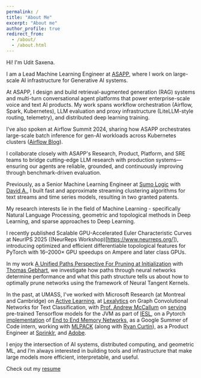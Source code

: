 ```yaml
---
permalink: /
title: "About Me"
excerpt: "About me"
author_profile: true
redirect_from: 
  - /about/
  - /about.html
---
```


Hi! I'm Udit Saxena. 

I am a Lead Machine Learning Engineer at [ASAPP](https://www.asapp.com/), where I work on large-scale AI infrastructure for Generative AI systems.

At ASAPP, I design and build retrieval-augmented generation (RAG) systems and multi-turn conversational agent platforms that power enterprise-scale voice and text AI products. My work spans workflow orchestration (Airflow, Spark, Kubernetes), LLM evaluation and proxy infrastructure (LiteLLM-style routing, telemetry), and distributed deep learning training.

I’ve also spoken at Airflow Summit 2024, sharing how ASAPP orchestrates large-scale batch inference for gen-AI workloads across Kubernetes clusters ([Airflow Blog](https://medium.com/apache-airflow/airflow-at-asapp-enhancing-ai-powered-contact-centers-0328deb6f03b)).

I collaborate closely with ASAPP's Research, Product, Platform, and SRE teams to bridge cutting-edge LLM research with production systems—ensuring our agents are reliable, grounded, and continuously improving through benchmark-driven evaluation.

Previously, as a Senior Machine Learning Engineer at [Sumo Logic](https://www.sumologic.com/) with [David A.](http://www.david-andrzejewski.com/), I built fast and approximate streaming clustering algorithms for text streams and time series models, resulting in two granted patents.

My research interests lie in the field of Machine Learning - specifically Natural Language Processing, geometric and topological methods in Deep Learning, and sparse approaches to Deep Learning. 

I recently published Scalable GPU-Accelerated Euler Characteristic Curves at NeurIPS 2025 ((NeurReps Workshop)[https://www.neurreps.org/]), introducing optimized and efficient differentiable topological features for PyTorch with 16–2000× GPU speedups on Ampere and later class GPUs.

In my work [A Unified Paths Perspective For Pruning at Initialization](https://arxiv.org/abs/2101.10552) with [Thomas Gebhart](https://www.gebhartom.com/), we investigate how paths through neural networks determine performance and what this path structure tells us about how to optimally prune networks using the framework of Neural Tangent Kernels.
    
In the past, at UMASS, I've worked with Microsoft Research (at Montreal and Cambridge) on [Active Learning](https://drive.google.com/open?id=1tzyhlQBIzi2rBTOM0YclZEZV-IN6fqNM), at [Lexalytics](https://www.lexalytics.com/) on Graph Convolutional Networks for Text Classification, with [Prof. Andrew McCallum](https://people.cs.umass.edu/~mccallum/) on [serving](https://github.com/iesl/factorie-tf-model-serve) pre-trained Tensorflow models for the JVM as part of [IESL](http://www.iesl.cs.umass.edu/), on a Pytorch [implementation](https://github.com/pytorch/examples/pull/191) of [End to End Memory Networks](http://arxiv.org/abs/1503.08895), as a Google Summer of Code intern, working with [MLPACK](https://github.com/mlpack/mlpack) (along with [Ryan Curtin](http://www.ratml.org/)), as a Product Engineer at [Sprinklr](http://www.sprinklr.com), and [Adobe](http://www.adobe.com/in/).

I enjoy the intersection of AI systems, distributed computing, and geometric ML, and I’m always interested in building tools and infrastructure that make large models more efficient, interpretable, and useful.

Check out my [resume](https://drive.google.com/file/d/1BzuVw7CUcC5_Vmv80IrLMVnJ7VI2Wics/view?usp=sharing)

